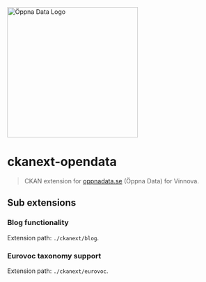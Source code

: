 <img src="http://oppnadata.se/img/sv-2rader.png" alt="Öppna Data Logo" width="300">

ckanext-opendata
================

> CKAN extension for [oppnadata.se](http://oppnadata.se) (Öppna Data) for Vinnova.

## Sub extensions

### Blog functionality

Extension path: `./ckanext/blog`.

### Eurovoc taxonomy support

Extension path: `./ckanext/eurovoc`.
